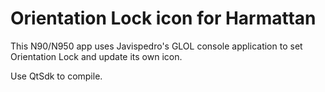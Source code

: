 Orientation Lock icon for Harmattan
===================================

This N90/N950 app uses Javispedro's GLOL console application to set Orientation Lock and update its own icon.

Use QtSdk to compile.